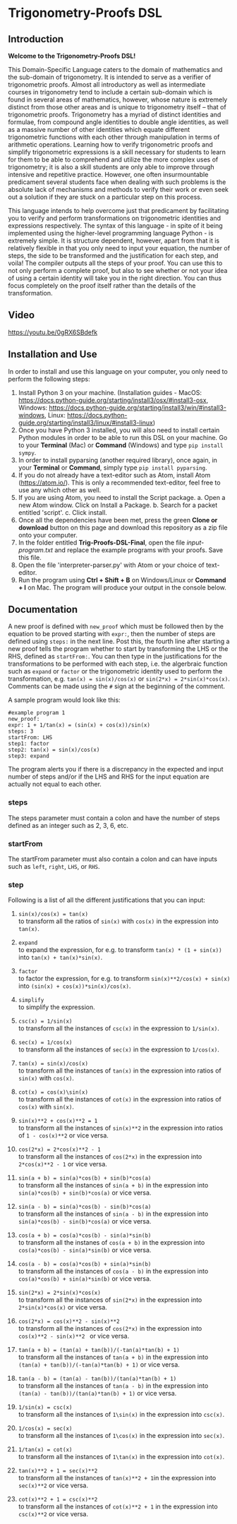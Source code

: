 # Trigonometry-Proofs DSL

## Introduction

**Welcome to the Trigonometry-Proofs DSL!**

This Domain-Specific Language caters to the domain of mathematics and the sub-domain of trigonometry. It is intended to serve as a verifier of trigonometric proofs. Almost all introductory as well as intermediate courses in trigonometry tend to include a certain sub-domain which is found in several areas of mathematics, however, whose nature is extremely distinct from those other areas and is unique to trigonometry itself – that of trigonometric proofs. Trigonometry has a myriad of distinct identities and formulae, from compound angle identities to double angle identities, as well as a massive number of other identities which equate different trigonometric functions with each other through manipulation in terms of arithmetic operations. Learning how to verify trigonometric proofs and simplify trigonometric expressions is a skill necessary for students to learn for them to be able to comprehend and utilize the more complex uses of trigonometry; it is also a skill students are only able to improve through intensive and repetitive practice. However, one often insurmountable predicament several students face when dealing with such problems is the absolute lack of mechanisms and methods to verify their work or even seek out a solution if they are stuck on a particular step on this process.

This language intends to help overcome just that predicament by facilitating you to verify and perform transformations on trigonometric identities and expressions respectively. The syntax of this language - in spite of it being implemented using the higher-level programming language Python - is extremely simple. It is structure dependent, however, apart from that it is relatively flexible in that you only need to input your equation, the number of steps, the side to be transformed and the justification for each step, and voila! The compiler outputs all the steps of your proof. You can use this to not only perform a complete proof, but also to see whether or not your idea of using a certain identity will take you in the right direction. You can thus focus completely on the proof itself rather than the details of the transformation.

## Video

https://youtu.be/0gRX6SBdefk

## Installation and Use

In order to install and use this language on your computer, you only need to perform the following steps:

1. Install Python 3 on your machine. (Installation guides - MacOS: https://docs.python-guide.org/starting/install3/osx/#install3-osx, Windows: https://docs.python-guide.org/starting/install3/win/#install3-windows, Linux: https://docs.python-guide.org/starting/install3/linux/#install3-linux)
2. Once you have Python 3 installed, you will also need to install certain Python modules in order to be able to run this DSL on your machine. Go to your **Terminal** (Mac) or **Command** (Windows) and type ```pip install sympy```.
3. In order to install pyparsing (another required library), once again, in your **Terminal** or **Command**, simply type ```pip install pyparsing```.
4. If you do not already have a text-editor such as Atom, install Atom (https://atom.io/). This is only a recommended text-editor, feel free to use any which other as well.
5. If you are using Atom, you need to install the Script package.
    a. Open a new Atom window. Click on Install a Package.
    b. Search for a packet entitled 'script'.
    c. Click install.
6. Once all the dependencies have been met, press the green **Clone or download** button on this page and download this repository as a zip file onto your computer.
7. In the folder entitled **Trig-Proofs-DSL-Final**, open the file *input-program.txt* and replace the example programs with your proofs. Save this file.
8. Open the file 'interpreter-parser.py' with Atom or your choice of text-editor.
9. Run the program using **Ctrl + Shift + B** on Windows/Linux or **Command + I** on Mac. The program will produce your output in the console below.

## Documentation

A new proof is defined with ```new_proof``` which must be followed then by the equation to be proved starting with ```expr:```, then the number of steps are defined using ```steps:``` in the next line. Post this, the fourth line after starting a new proof tells the program whether to start by transforming the LHS or the RHS, defined as ```startFrom:```. You can then type in the justifications for the transformations to be performed with each step, i.e. the algerbraic function such as ```expand``` or ```factor``` or the trigonometric identity used to perform the transformation, e.g. ```tan(x) = sin(x)/cos(x)``` or ```sin(2*x) = 2*sin(x)*cos(x)```. Comments can be made using the ```#``` sign at the beginning of the comment.

A sample program would look like this:

```
#example program 1
new_proof:
expr: 1 + 1/tan(x) = (sin(x) + cos(x))/sin(x)
steps: 3
startFrom: LHS
step1: factor
step2: tan(x) = sin(x)/cos(x)
step3: expand
```

The program alerts you if there is a discrepancy in the expected and input number of steps and/or if the LHS and RHS for the input equation are actually not equal to each other.

### steps

The steps parameter must contain a colon and have the number of steps defined as an integer such as 2, 3, 6, etc.

### startFrom

The startFrom parameter must also contain a colon and can have inputs such as ```left```, ```right```, ```LHS```, or ```RHS```.

### step

Following is a list of all the different justifications that you can input:

1. ```sin(x)/cos(x) = tan(x)```\
to transform all the ratios of ```sin(x)``` with ```cos(x)``` in the expression into ```tan(x)```.

2. ```expand```\
to expand the expression, for e.g. to transform ```tan(x) * (1 + sin(x))``` into ```tan(x) + tan(x)*sin(x)```.

3. ```factor```\
to factor the expression, for e.g. to transform ```sin(x)**2/cos(x) + sin(x)``` into ```(sin(x) + cos(x))*sin(x)/cos(x)```.

4. ```simplify```\
to simplify the expression.

5. ```csc(x) = 1/sin(x)```\
to transform all the instances of ```csc(x)``` in the expression to ```1/sin(x)```.

6. ```sec(x) = 1/cos(x)```\
to transform all the instances of ```sec(x)``` in the expression to ```1/cos(x)```.

7. ```tan(x) = sin(x)/cos(x)``` \
to transform all the instances of ```tan(x)``` in the expression into ratios of ```sin(x)``` with ```cos(x)```.

8. ```cot(x) = cos(x)\sin(x)``` \
to transform all the instances of ```cot(x)``` in the expression into ratios of ```cos(x)``` with ```sin(x)```.

9. ```sin(x)**2 + cos(x)**2 = 1```\
to transform all the instances of ```sin(x)**2``` in the expression into ratios of ```1 - cos(x)**2``` or vice versa.

10. ```cos(2*x) = 2*cos(x)**2 - 1```\
to transform all the instances of ```cos(2*x)``` in the expression into ```2*cos(x)**2 - 1``` or vice versa.

11. ```sin(a + b) = sin(a)*cos(b) + sin(b)*cos(a)```\
to transform all the instances of ```sin(a + b)```  in the expression into ```sin(a)*cos(b) + sin(b)*cos(a)``` or vice versa.

12. ```sin(a - b) = sin(a)*cos(b) - sin(b)*cos(a)```\
to transform all the instances of ```sin(a - b)``` in the expression into ```sin(a)*cos(b) - sin(b)*cos(a)``` or vice versa.

13. ```cos(a + b) = cos(a)*cos(b) - sin(a)*sin(b)```\
to transform all the instanes of ```cos(a + b)``` in the expression into  ```cos(a)*cos(b) - sin(a)*sin(b)``` or vice versa.

14. ```cos(a - b) = cos(a)*cos(b) + sin(a)*sin(b)```\
to transform all the instances of  ```cos(a - b)``` in the expression into ```cos(a)*cos(b) + sin(a)*sin(b)``` or vice versa.

15.   ```sin(2*x) = 2*sin(x)*cos(x)``` \
to transform all the instances of ```sin(2*x)``` in the expression into ```2*sin(x)*cos(x)``` or vice versa.

16. ```cos(2*x) = cos(x)**2 - sin(x)**2```\
to transform all the instances of ```cos(2*x)``` in the expression into ```cos(x)**2 - sin(x)**2 ``` or vice versa.

17. ```tan(a + b) = (tan(a) + tan(b))/(-tan(a)*tan(b) + 1)```\
to transform all the instances of ```tan(a + b)``` in the expression into ```(tan(a) + tan(b))/(-tan(a)*tan(b) + 1)``` or vice versa.

18. ```tan(a - b) = (tan(a) - tan(b))/(tan(a)*tan(b) + 1)```\
to transform all the instances of ```tan(a - b)``` in the expression into ```(tan(a) - tan(b))/(tan(a)*tan(b) + 1)``` or vice versa.

19. ```1/sin(x) = csc(x)```\
to transform all the instances of ```1\sin(x)```  in the expression into ```csc(x)```.

20. ```1/cos(x) = sec(x)```\
to transform all the instances of ```1\cos(x)```  in the expression into ```sec(x)```.

21. ```1/tan(x) = cot(x)```\
to transform all the instances of ```1\tan(x)```  in the expression into ```cot(x)```.

22. ```tan(x)**2 + 1 = sec(x)**2```\
to transform all the instances of ```tan(x)**2 + 1```in the expression into ```sec(x)**2``` or vice versa.

23. ```cot(x)**2 + 1 = csc(x)**2```\
to transform all the instances of ```cot(x)**2 + 1``` in the expression into ```csc(x)**2``` or vice versa.



